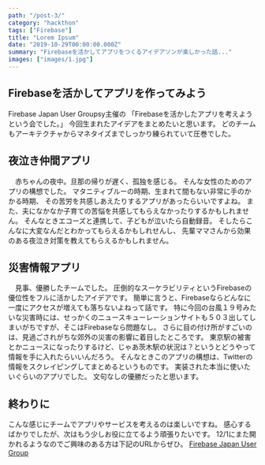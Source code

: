 ```yaml
---
path: "/post-3/"
category: "hackthon"
tags: ["Firebase"]
title: "Lorem Ipsum"
date: "2019-10-29T00:00:00.000Z"
summary: "Firebaseを活かしてアプリをつくるアイデアソンが楽しかった話..."
images: ["images/1.jpg"]
---
```


## Firebaseを活かしてアプリを作ってみよう

Firebase Japan User Groupsy主催の
「Firebaseを活かしたアプリを考えようという会でした。」
今回生まれたアイデアをまとめたいと思います。
どのチームもアーキテクチャからマネタイズまでしっかり練られていて圧巻でした。

## 夜泣き仲間アプリ

　赤ちゃんの夜中。旦那の帰りが遅く、孤独を感じる。
そんな女性のためのアプリの構想でした。
マタニティブルーの時期、生まれて間もない非常に手のかかる時期、
その苦労を共感しあえたりするアプリがあったらいいですよね。
また、夫になかなか子育ての苦悩を共感してもらえなかったりするかもしれません。
そんなときエコーズと連携して、子どもが泣いたら自動録音。
そしたらこんなに大変なんだとわかってもらえるかもしれせんし、
先輩ママさんから効果のある夜泣き対策を教えてもらえるかもしれません。

## 災害情報アプリ

　見事、優勝したチームでした。
圧倒的なスーケラビリティというFirebaseの優位性をフルに活かしたアイデアです。
簡単に言うと、Firebaseならどんなに一度にアクセスが増えても落ちないよねって話です。
特に今回の台風１９号みたいな災害時には、せっかくのニュースキューレーションサイトも５０３出してしまいがちですが、そこはFirebaseなら問題なし。
さらに目の付け所がすごいのは、見過ごされがちな郊外の災害の影響に着目したところです。
東京駅の被害とかニュースになったりするけど、じゃあ茨木駅の状況は？というとどうやって情報を手に入れたらいいんだろう。
そんなときこのアプリの構想は、Twitterの情報をスクレイピングしてまとめるというものです。
実装された本当に使いたいぐらいのアプリでした。
文句なしの優勝だったと思います。

## 終わりに

こんな感じにチームでアプリやサービスを考えるのは楽しいですね。
感心するばかりでしたが、次はもう少しお役に立てるよう頑張りたいです。
12/1にまた開かれるようなのでご興味のある方は下記のURLからぜひ。
[Firebase Japan User Group](https://firebase.asia/)

